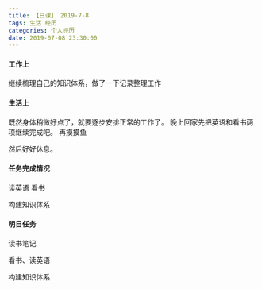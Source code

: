 ```yaml
---
title: 【日课】 2019-7-8
tags: 生活 经历
categories: 个人经历
date: 2019-07-08 23:30:00
---
```



#### 工作上

继续梳理自己的知识体系，做了一下记录整理工作

#### 生活上

既然身体稍微好点了，就要逐步安排正常的工作了。
晚上回家先把英语和看书两项继续完成吧。
再摸摸鱼

然后好好休息。

#### 任务完成情况
读英语
看书

构建知识体系

#### 明日任务

读书笔记

看书、读英语

构建知识体系
